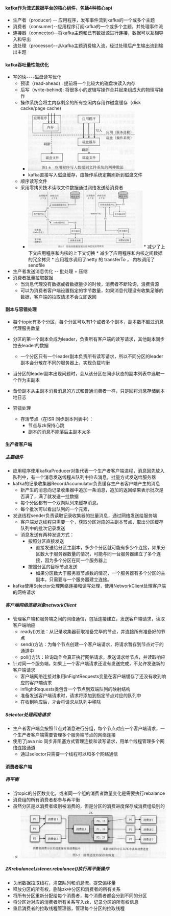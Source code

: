 ####  kafka作为流式数据平台的核心组件，包括4种核心api

* 生产者（producer) -- 应用程序，发布事件流到kafka的一个或多个主题
* 消费者（consumer)--应用程序订阅kafka的一个或多个主题，并处理事件流
* 连接器（connector)--将kafka主题和已有数据源进行连接，数据可以互相导入和导出
* 流处理（processor)--从kafka主题消费输入流，经过处理后产生输出流到输出主题



####   kafka吞吐量性能优化

* 写的快----磁盘读写优化
  * 预读（read-ahead) : 提前将一个比较大的磁盘块读入内存
  * 后写（write-behind): 将很多小的逻辑写操作合并起来组成大的物理写操作
  * 操作系统会将主内存剩余的所有空闲内存用作磁盘缓存（disk cacke/page cache)
    * <img src="../images/disk_write.png" alt="image-20200510092952692" style="zoom:50%;" />
    * kafka直接写入磁盘缓存，由操作系统定期刷新到磁盘文件
  * 顺序读写文件
  * 采用零拷贝技术读取文件数据通过网络发送给消费者
    * <img src="../images/zerocopy.png" alt="image-20200510094120043" style="zoom:35%;" />
      * 减少了上下文应用程序和内核的上下文切换
      * 减少了应用程序和内核之间数据的冗余拷贝
      * 应用程序调用了netty 的 transferTo ， 内核调用了sendfile
* 生产者发送消息优化 -- 批处理 + 压缩
* 消费者批量拉取数据
  * 当消息代理没有数据或者数据量少的时候，消费者不断轮询，浪费资源
  * 可以为消费者客户端设置指定的字节数量，如果消息代理没有收集足够的数据，客户端的拉取请求不会立即返回



#### 副本与容错处理

* 每个topic有多个分区，每个分区可以有1个或者多个副本，副本数不超过消息代理服务数量

* 分区的第一个副本会成为leader，负责所有客户端的读写请求，其他副本同步拉去leader的数据

  * 一个分区只有一个leader副本负责所有读写请求，所以不同分区的leader副本会分散在不同的服务器上，实现负载均衡

* 当分区的leader副本出现问题时，会从该分区在同步状态的副本列表中选取一个作为主副本

* 备份副本从主副本消费消息的方式和普通消费者一样，只是回将消息存储到本地日志

* 容错处理

  * 存活节点（在ISR 同步副本列表中）：
    * 节点与zk保持心跳
    * 副本的消息不能落后主副本太多




#### 生产者客户端

#####  主要组件

* 应用程序使用kafkaProducer对象代表一个生产者客户端进程，消息回先放入队列中，有一个消息发送线程从队列中拉去消息，批量方式发送给服务器
* kafka的记录收集器RecordAccumulator负责缓存生产者客户端产生的消息
  * 新产生的消息向记录收集器中追加一条消息，追加的返回结果表示批次是否满了，满了就发送一批数据
  * 每个分区都有一个双向队列来缓存消息。
  * 每个批次可以看出队列的一个元素，
* 发送线程sender负责读取记录收集器的批量消息，通过网络发送给服务端
  * 客户端发送线程只需要一个，获取分区对应的主副本节点，取出分区缓存队列中的批次记录发送
  * 消息发送有两种发送方式：
    * 按照分区直接发送
      * 直接发送给分区主副本，多少个分区就可能有多少个连接，如果分区数大于服务器数量的情况，可能与同一台服务器建立了多个连接，因为多个分区在同一个服务器上
    * 按照分区的目标节点发送
      * 如果分区数大于服务器节点数的情况，一个服务器有多个分区的主副本，只需要与一个服务器建立连接。
* kafka使用Selector处理网络连接和读写处理，使用NetworkClient处理客户端的网络请求



##### 客户端网络连接对象networkClient

* 管理客户端和服务端之间的网络通信，包括连接建立，发送客户端请求，读取客户端响应
  * ready()方法：从记录收集器获取准备完毕的节点，并连接所有准备好的节点
  * send()方法：为每个节点创建一个客户端请求，将请求暂存到节点对于的通道中
  * poll()方法：轮询动作会真正执行网络请求，发送请求给节点，并读取响应
* 针对同一个服务端，如果上一个客户端请求还没有发送完成，不允许发送新的客户端请求
  * 客户端网络连接对象用inFightRequests变量在客户端缓存了还没有收到响应的客户端请求
  * inflightRequests类包含一个节点到双端队列的映射结构
  * 准备发送客户端请求时，请求将添加到指定节点对应的队列中
  * 在收到响应后，才会将请求从队列中移除



#####  Selector处理网络请求

* 生产者客户端会按照节点对消息进行分组，每个节点对应一个客户端请求，一个生产者客户端需要管理多个服务端节点的网络连接
* 使用了java nio 同步非阻塞方式管理连接和读写请求，用单个线程管理多个网络连接通道
  * 通过selector只需要一个线程可以和多个网络通信



#### 消费者客户端

##### 再平衡

* 当topic的分区数变化，或者同一个组的消费者数量变化是需要执行rebalance
* 消费组的所有消费者都参与再平衡
* 虽然分区是以消费者级别被消费的，但是分区的消费进度保存成消费组级别的
  * ![image-20200512202206787](..\images\rebalance.png)



##### ZKrebalanceListener.rebalance()执行再平衡操作

* 关闭数据拉取线程，清空队列和消息流，提交偏移量
* 释放分区的所有权，删除zk中分区和消费者的所有关系
* 将所有分区重新分配给每个消费者，每个消费者都会分到不同的分区
* 将分区对对应的消费者所有关系写入zk，记录分区的所有权信息
* 重启消费者的拉取线程管理器，管理每个分区的拉取线程







